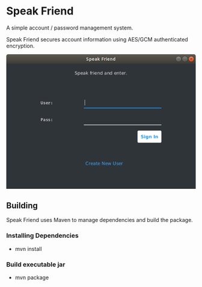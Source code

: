 # Speak Friend

A simple account / password management system.

Speak Friend secures account information using AES/GCM authenticated encryption.

![Alt text](screenshot.png?raw=true)

## Building

Speak Friend uses Maven to manage dependencies and build the package.

### Installing Dependencies
* mvn install

### Build executable jar
* mvn package
